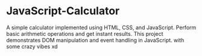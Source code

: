 # JavaScript-Calculator
A simple calculator implemented using HTML, CSS, and JavaScript. Perform basic arithmetic operations and get instant results. This project demonstrates DOM manipulation and event handling in JavaScript. with some crazy vibes xd 
